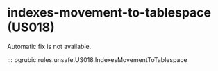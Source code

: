 # indexes-movement-to-tablespace (US018)

Automatic fix is not available.

::: pgrubic.rules.unsafe.US018.IndexesMovementToTablespace
